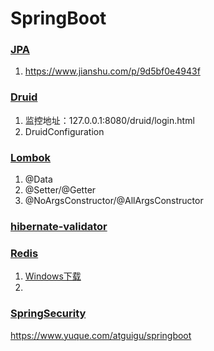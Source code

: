 # SpringBoot

### [JPA](https://www.cnblogs.com/wangdaijun/p/7064979.html)
1. https://www.jianshu.com/p/9d5bf0e4943f

### [Druid](https://www.jianshu.com/p/e84e2709f383)
1.  监控地址：127.0.0.1:8080/druid/login.html
2. DruidConfiguration

### [Lombok](https://www.jianshu.com/p/365ea41b3573)
1. @Data 
2. @Setter/@Getter
3. @NoArgsConstructor/@AllArgsConstructor

### [hibernate-validator](https://www.jianshu.com/p/e111d3fbc583)


### [Redis](https://www.jianshu.com/p/5a70b13a4fa7)
1. [Windows下载](https://github.com/MicrosoftArchive/redis/releases)
2. 

### [SpringSecurity](https://www.jianshu.com/p/c3b49d0a490b)

https://www.yuque.com/atguigu/springboot